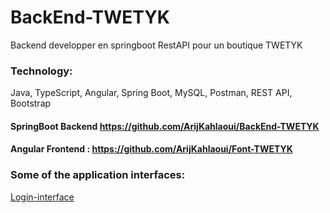 # BackEnd-TWETYK
Backend developper en springboot RestAPI pour un boutique TWETYK

### Technology: 
Java, TypeScript, Angular, Spring Boot, MySQL, Postman, REST API, Bootstrap

#### SpringBoot Backend https://github.com/ArijKahlaoui/BackEnd-TWETYK
#### Angular Frontend : https://github.com/ArijKahlaoui/Font-TWETYK

### Some of the application interfaces:
[Login-interface]([https://your-copied-image-address](https://github.com/ArijKahlaoui/Font-TWETYK/blob/master/src/assets/images/capture/login.PNG))

